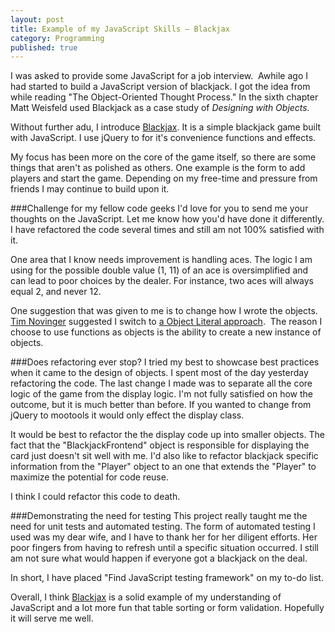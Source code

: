 ```yaml
---
layout: post
title: Example of my JavaScript Skills – Blackjax
category: Programming
published: true
---
```

I was asked to provide some JavaScript for a job interview.  Awhile ago I had started to build a JavaScript version of blackjack. I got the idea from while reading "The Object-Oriented Thought Process." In the sixth chapter Matt Weisfeld used Blackjack as a case study of *Designing with Objects.*<!--more-->

Without further adu, I introduce <a href="http://www.draftdepot.com/blackjax/">Blackjax</a>. It is a simple blackjack game built with JavaScript. I use jQuery to for it's convenience functions and effects.

My focus has been more on the core of the game itself, so there are some things that aren't as polished as others. One example is the form to add players and start the game. Depending on my free-time and pressure from friends I may continue to build upon it.

###Challenge for my fellow code geeks
I'd love for you to send me your thoughts on the JavaScript. Let me know how you'd have done it differently. I have refactored the code several times and still am not 100% satisfied with it.

One area that I know needs improvement is handling aces. The logic I am using for the possible double value (1, 11) of an ace is oversimplified and can lead to poor choices by the dealer. For instance, two aces will always equal 2, and never 12.

One suggestion that was given to me is to change how I wrote the objects. <a href="http://www.timnovinger.com/">Tim Novinger</a> suggested I switch to <a href="http://pastie.org/261449">a Object Literal approach</a>.  The reason I choose to use functions as objects is the ability to create a new instance of objects.

###Does refactoring ever stop?
I tried my best to showcase best practices when it came to the design of objects. I spent most of the day yesterday refactoring the code. The last change I made was to separate all the core logic of the game from the display logic. I'm not fully satisfied on how the outcome, but it is much better than before. If you wanted to change from jQuery to mootools it would only effect the display class.

It would be best to refactor the the display code up into smaller objects. The fact that the "BlackjackFrontend" object is responsible for displaying the card just doesn't sit well with me. I'd also like to refactor blackjack specific information from the "Player" object to an one that extends the "Player" to maximize the potential for code reuse.

I think I could refactor this code to death.

###Demonstrating the need for testing
This project really taught me the need for unit tests and automated testing. The form of automated testing I used was my dear wife, and I have to thank her for her diligent efforts. Her poor fingers from having to refresh until a specific situation occurred. I still am not sure what would happen if everyone got a blackjack on the deal.

In short, I have placed "Find JavaScript testing framework" on my to-do list.

Overall, I think <a href="http://www.draftdepot.com/blackjax/">Blackjax</a> is a solid example of my understanding of JavaScript and a lot more fun that table sorting or form validation. Hopefully it will serve me well.
